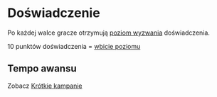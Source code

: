 # Doświadczenie

Po każdej walce gracze otrzymują [poziom wyzwania](#file-poziom-wyzwania-md) doświadczenia.

10 punktów doświadczenia = [wbicie poziomu](#file-levelowanie-postaci-md)

## Tempo awansu

Zobacz [Krótkie kampanie](#file-krotkie-kampanie-md)
